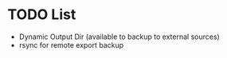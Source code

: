 # TODO List

- Dynamic Output Dir (available to backup to external sources)
- rsync for remote export backup
